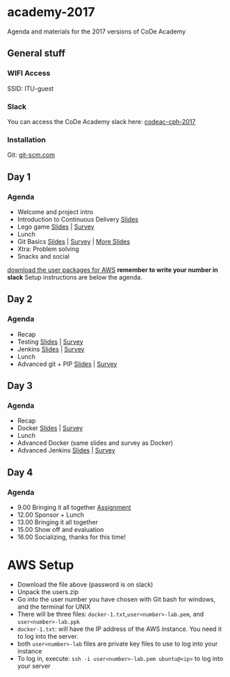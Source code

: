 # academy-2017
Agenda and materials for the 2017 versions of CoDe Academy
## General stuff

### WIFI Access
SSID: ITU-guest

### Slack
You can access the CoDe Academy slack here: [codeac-cph-2017](https://join.slack.com/t/codeac-cph-2017/shared_invite/MjIyMTYyMTQxNDc1LTE1MDE4NDczMDQtMWIwOGVmYTE1MA)

### Installation
Git: [git-scm.com](https://git-scm.com/)


## Day 1
### Agenda
* Welcome and project intro
* Introduction to Continuous Delivery [Slides](https://files.slack.com/files-pri/T6J8MD8BW-F6KQ9KV8D/continuous_delivery_academy_-_intro.pdf)
* Lego game [Slides](http://code.praqma.com/reveals/code-academy/lego-scrum/#/) | [Survey](https://goo.gl/forms/ZhLXm4eHPcsGheTB3)
* Lunch
* Git Basics [Slides](https://docs.google.com/presentation/d/1pJsEyFxLLRNYdwCWaZ4UCKiHC4_tQ1hudf-PiYev8j4/pub?start=false&loop=false&delayms=3000) | [Survey](https://docs.google.com/forms/d/e/1FAIpQLSd3OO2dgdO2LZdmYMudDZmAh9oGHkjUQxX6UD0_sgYV8VvwdQ/viewform?usp=sf_link) | [More Slides](https://docs.google.com/presentation/d/1ljv4ZZTFpdO-yDgDZvCIt4k9yP1hrNrZ8T3OSpWgg34/pub?start=false&loop=false&delayms=3000)
* Xtra: Problem solving
* Snacks and social

[download the user packages for AWS](https://box.coffeedrop.dk/index.php/s/i10mIlLFd7XDc7V) **remember to write your number in slack**
Setup instructions are below the agenda.

## Day 2
### Agenda
* Recap
* Testing [Slides](https://files.slack.com/files-pri/T6J8MD8BW-F6K1GS7S5/writing_good_tests.pdf) | [Survey](https://goo.gl/forms/bSlfDxjxrdgBKGq22)
* Jenkins [Slides](http://code.praqma.com/reveals/code-academy/basic-jenkins) | [Survey](https://docs.google.com/forms/d/e/1FAIpQLSeoHUWH9Sofip5PW6Ut9wfZTHsYbP9xd9NnqrcN5ukWe2JLiA/viewform?usp=sf_link)
* Lunch
* Advanced git + PIP [Slides](https://files.slack.com/files-pri/T6J8MD8BW-F6LEWS0KY/git-3.pdf) | [Survey](https://docs.google.com/forms/d/e/1FAIpQLSdceqBcfeVolJi08Sni4432S_dOExq6WL7MyuFrod3R0rI-Lw/viewform?usp=sf_link)



## Day 3
### Agenda
* Recap
* Docker [Slides](https://docs.google.com/presentation/d/1lya4AI7w7QYoVNZuXE7ysY-pwDuhPvpkeYlfnumdvFw/pub?start=false&loop=false&delayms=3000) | [Survey](https://docs.google.com/forms/d/e/1FAIpQLSe2HND_TjxpZemuAnSyF5MHAaRXeG63thv-_rHGgbayObS9dw/viewform?usp=sf_link)
* Lunch
* Advanced Docker (same slides and survey as Docker)
* Advanced Jenkins [Slides](http://code.praqma.com/reveals/code-academy/advanced-jenkins/#/) | [Survey](https://docs.google.com/forms/d/e/1FAIpQLScccvOs2b00Fw4Rcgt5NIOhDv-bOzqRjvMXJWQnBVEWr4WRxg/viewform?usp=sf_link)

## Day 4
### Agenda

* 9.00 Bringing it all together [Assignment](https://github.com/praqma-training/ca-project)
* 12.00 Sponsor + Lunch
* 13.00 Bringing it all together
* 15.00 Show off and evaluation
* 16.00 Socializing, thanks for this time!


# AWS Setup

* Download the file above (password is on slack)
* Unpack the users.zip
* Go into the user number you have chosen with Git bash for windows, and the terminal for UNIX
* There will be three files: `docker-1.txt`,`user<number>-lab.pem`, and `user<number>-lab.ppk`
* `docker-1.txt`: will have the IP address of the AWS instance. You need it to log into the server. 
* both `user<number>-lab` files are private key files to use to log into your instance
* To log in, execute: `ssh -i user<number>-lab.pem ubuntu@<ip>` to log into your server

